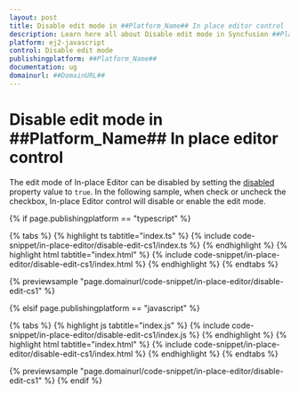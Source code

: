```yaml
---
layout: post
title: Disable edit mode in ##Platform_Name## In place editor control | Syncfusion
description: Learn here all about Disable edit mode in Syncfusion ##Platform_Name## In place editor control of Syncfusion Essential JS 2 and more.
platform: ej2-javascript
control: Disable edit mode 
publishingplatform: ##Platform_Name##
documentation: ug
domainurl: ##DomainURL##
---
```


# Disable edit mode in ##Platform_Name## In place editor control

The edit mode of In-place Editor can be disabled by setting the [disabled](../../api/inplace-editor/#disabled) property value to `true`. In the following sample, when check or uncheck the checkbox, In-place Editor control will disable or enable the edit mode.

{% if page.publishingplatform == "typescript" %}

 {% tabs %}
{% highlight ts tabtitle="index.ts" %}
{% include code-snippet/in-place-editor/disable-edit-cs1/index.ts %}
{% endhighlight %}
{% highlight html tabtitle="index.html" %}
{% include code-snippet/in-place-editor/disable-edit-cs1/index.html %}
{% endhighlight %}
{% endtabs %}
        
{% previewsample "page.domainurl/code-snippet/in-place-editor/disable-edit-cs1" %}

{% elsif page.publishingplatform == "javascript" %}

{% tabs %}
{% highlight js tabtitle="index.js" %}
{% include code-snippet/in-place-editor/disable-edit-cs1/index.js %}
{% endhighlight %}
{% highlight html tabtitle="index.html" %}
{% include code-snippet/in-place-editor/disable-edit-cs1/index.html %}
{% endhighlight %}
{% endtabs %}

{% previewsample "page.domainurl/code-snippet/in-place-editor/disable-edit-cs1" %}
{% endif %}